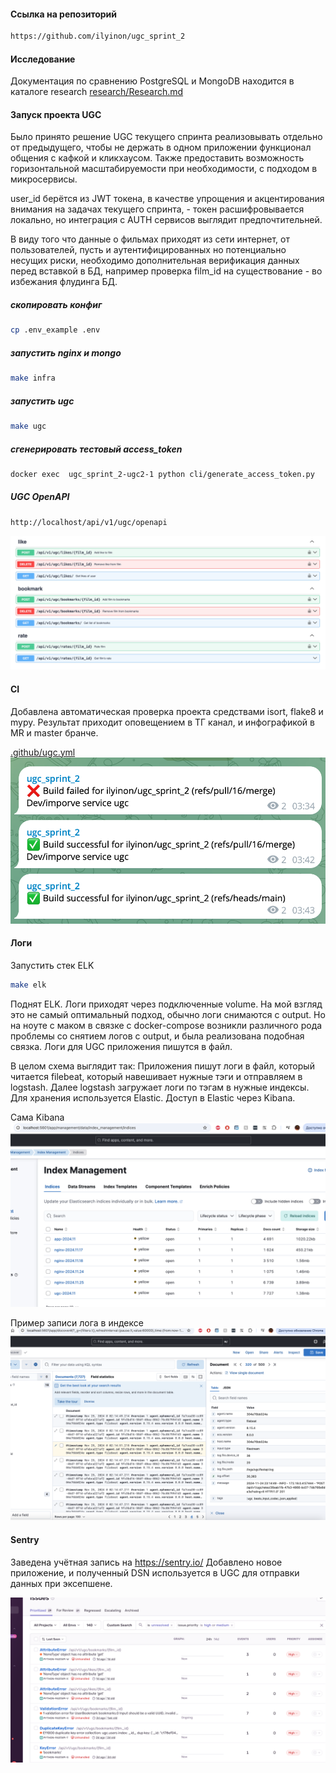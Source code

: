 #### Ссылка на репозиторий
```bash
https://github.com/ilyinon/ugc_sprint_2
```

#### Исследование
Документация по сравнению PostgreSQL и MongoDB  находится в каталоге research
[research/Research.md](research/Research.md)


####  Запуск проекта UGC

Было принято решение UGC текущего спринта реализовывать отдельно от предыдущего, чтобы не держать в одном приложении функционал общения с кафкой и кликхаусом. Также предоставить возможность горизонтальной масштабируемости при необходимости, с подходом в микросервисы.

user_id берётся из JWT токена, в качестве упрощения и акцентирования внимания на задачах текущего спринта, -  токен расшифровывается локально, но интеграция с AUTH сервисов выглядит предпочтительней.

В виду того что данные о фильмах приходят из сети интернет, от пользователей, пусть и аутентифицированных но потенциально несущих риски, необходимо дополнительная верификация данных перед вставкой в БД, например проверка film_id на существование - во избежания флудинга БД.


##### скопировать конфиг
```bash
cp .env_example .env
```

##### запустить nginx и mongo
```bash
make infra
```

##### запустить ugc
```bash
make ugc
```

##### сгенерировать тестовый access_token
```bash
docker exec  ugc_sprint_2-ugc2-1 python cli/generate_access_token.py
```

##### UGC OpenAPI
```bash
http://localhost/api/v1/ugc/openapi
```
![alt text](images/openapi.png)

#### CI

Добавлена автоматическая проверка проекта средствами isort, flake8 и mypy.
Результат приходит оповещением в ТГ канал, и инфографикой в MR и master бранче.

[.github/ugc.yml](.github/ugc.yml)
![alt text](images/github_actions.png)


#### Логи

Запустить стек ELK
```bash
make elk
```

Поднят ELK. Логи приходят через подключенные volume. На мой взгляд это не самый оптимальный подход, обычно логи снимаются с output. Но на ноуте с маком в связке с docker-compose возникли различного рода проблемы со снятием логов с output, и была реализована подобная связка. Логи для UGC приложения пишутся в файл.

В целом схема выглядит так:
Приложения пишут логи в файл, который читается filebeat, который навешивает нужные тэги и отправляем в logstash. Далее logstash загружает логи по тэгам в нужные индексы. Для хранения используется Elastic. Доступ в Elastic через Kibana.

Сама Kibana
![alt text](images/kibana.png)


Пример записи лога в индексе
![alt text](images/index_details.png)


#### Sentry

Заведена учётная запись на https://sentry.io/
Добавлено новое приложение, и полученный DSN используется в UGC для отправки данных при эксепшене.

![alt text](images/sentry.png)
